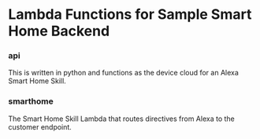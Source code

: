 # Lambda Functions for Sample Smart Home Backend

### api
This is written in python and functions as the device cloud for an Alexa Smart Home Skill.

### smarthome
The Smart Home Skill Lambda that routes directives from Alexa to the customer endpoint. 

